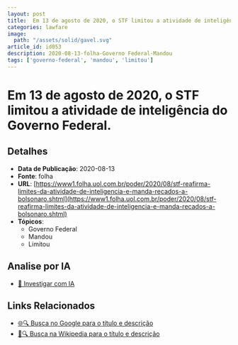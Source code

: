 ```yaml
---
layout: post
title:  Em 13 de agosto de 2020, o STF limitou a atividade de inteligência do Governo Federal.
categories: lawfare
image: 
  path: "/assets/solid/gavel.svg"
article_id: id053
description: 2020-08-13-folha-Governo Federal-Mandou
tags: ['governo-federal', 'mandou', 'limitou']
---
```


# Em 13 de agosto de 2020, o STF limitou a atividade de inteligência do Governo Federal.

## Detalhes
- **Data de Publicação**: 2020-08-13
- **Fonte**: folha
- **URL**: [https://www1.folha.uol.com.br/poder/2020/08/stf-reafirma-limites-da-atividade-de-inteligencia-e-manda-recados-a-bolsonaro.shtml](https://www1.folha.uol.com.br/poder/2020/08/stf-reafirma-limites-da-atividade-de-inteligencia-e-manda-recados-a-bolsonaro.shtml)
- **Tópicos**:
  - Governo Federal
  - Mandou
  - Limitou

## Analise por IA
- [🤖 Investigar com IA](https://www.perplexity.ai/search?q=%22not%C3%ADcia%20artigo%20Brasil%22%20Em%2013%20de%20agosto%20de%202020%2C%20o%20STF%20limitou%20a%20atividade%20de%20intelig%C3%AAncia%20do%20Governo%20Federal.%20folha%202020-08-13)

## Links Relacionados
- [🌐🔍 Busca no Google para o título e descrição](https://www.google.com/search?q=%22not%C3%ADcia%20artigo%20Brasil%22%20Em%2013%20de%20agosto%20de%202020%2C%20o%20STF%20limitou%20a%20atividade%20de%20intelig%C3%AAncia%20do%20Governo%20Federal.%20folha%202020-08-13)
- [📖🔍 Busca na Wikipedia para o título e descrição](https://pt.wikipedia.org/w/index.php?search=%22not%C3%ADcia%20artigo%20Brasil%22%20Em%2013%20de%20agosto%20de%202020%2C%20o%20STF%20limitou%20a%20atividade%20de%20intelig%C3%AAncia%20do%20Governo%20Federal.%20folha%202020-08-13)

